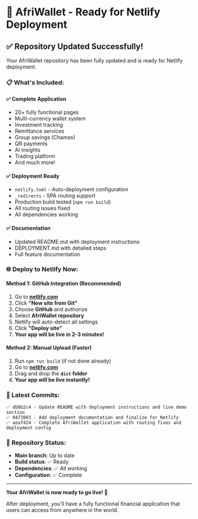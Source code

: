 # 🚀 AfriWallet - Ready for Netlify Deployment

## ✅ Repository Updated Successfully!

Your AfriWallet repository has been fully updated and is ready for Netlify deployment.

### 📋 What's Included:

#### ✅ **Complete Application**
- 20+ fully functional pages
- Multi-currency wallet system
- Investment tracking
- Remittance services
- Group savings (Chamas)
- QR payments
- AI insights
- Trading platform
- And much more!

#### ✅ **Deployment Ready**
- `netlify.toml` - Auto-deployment configuration
- `_redirects` - SPA routing support
- Production build tested (`npm run build`)
- All routing issues fixed
- All dependencies working

#### ✅ **Documentation**
- Updated README.md with deployment instructions
- DEPLOYMENT.md with detailed steps
- Full feature documentation

### 🌐 Deploy to Netlify Now:

#### **Method 1: GitHub Integration (Recommended)**
1. Go to **[netlify.com](https://netlify.com)**
2. Click **"New site from Git"**
3. Choose **GitHub** and authorize
4. Select **AfriWallet repository**
5. Netlify will auto-detect all settings
6. Click **"Deploy site"**
7. **Your app will be live in 2-3 minutes!**

#### **Method 2: Manual Upload (Faster)**
1. Run `npm run build` (if not done already)
2. Go to **[netlify.com](https://netlify.com)**
3. Drag and drop the **`dist` folder**
4. **Your app will be live instantly!**

### 🎯 **Latest Commits:**
```
✅ db8b2c4 - Update README with deployment instructions and live demo section
✅ 0472003 - Add deployment documentation and finalize for Netlify  
✅ aeaf424 - Complete AfriWallet application with routing fixes and deployment config
```

### 🔗 **Repository Status:**
- **Main branch**: Up to date
- **Build status**: ✅ Ready
- **Dependencies**: ✅ All working
- **Configuration**: ✅ Complete

---

**Your AfriWallet is now ready to go live! 🎉**

After deployment, you'll have a fully functional financial application that users can access from anywhere in the world.
